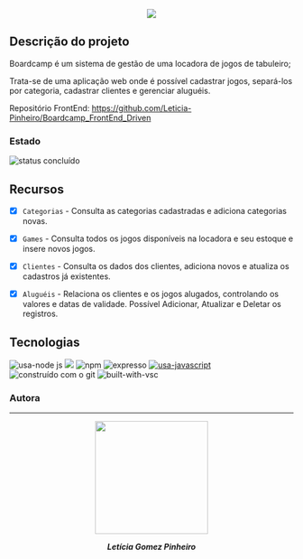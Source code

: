 <p align="center">
<img src="https://user-images.githubusercontent.com/97575616/171049277-c9c8d709-a5a1-4b03-8519-bddc0dbc90ed.png" >
</p>

</h1>

##  Descrição do projeto

Boardcamp é um sistema de gestão de uma locadora de jogos de tabuleiro;

Trata-se de uma aplicação web onde é possível cadastrar jogos, separá-los por categoria, cadastrar clientes e gerenciar aluguéis.

Repositório FrontEnd: https://github.com/Leticia-Pinheiro/Boardcamp_FrontEnd_Driven

###  Estado
![ status concluído ](https://user-images.githubusercontent.com/97575616/152926720-d042178b-24c0-4d6b-94fb-0ccbd3c082cc.svg)

##  Recursos

- [x] `Categorias` - Consulta as categorias cadastradas e adiciona categorias novas.

- [x] `Games` - Consulta todos os jogos disponíveis na locadora e seu estoque e insere novos jogos.

- [x] `Clientes` - Consulta os dados dos clientes, adiciona novos e atualiza os cadastros já existentes.

- [x] `Aluguéis` - Relaciona os clientes e os jogos alugados, controlando os valores e datas de validade. Possível Adicionar, Atualizar e Deletar os registros.

##  Tecnologias
![ usa-node js ](https://img.shields.io/badge/Node.js-43853D?style=for-the-badge&logo=node.js&logoColor=white)
<img style='margem: 5px;' src='https://img.shields.io/badge/PostgreSQL-316192?style=for-the-badge&logo=postgresql&logoColor=white'>
![ npm ](https://img.shields.io/badge/npm-D12228?style=for-the-badge&logo=npm)
![ expresso ](https://img.shields.io/badge/Express-000000?style=for-the-badge&logo=express&logoColor=white)
[![ usa-javascript ](https://img.shields.io/badge/JavaScript-F7DF1E?style=for-the-badge&logo=javascript&logoColor=black)](https://www.javascript.com)
![ construído com o git ](https://img.shields.io/badge/Git-E34F26?style=for-the-badge&logo=git&logoColor=white)
![ built-with-vsc ](https://img.shields.io/badge/VISUAL%20STUDIO%20CODE-blue?style=for-the-badge&logo=visualstudiocode)

###  Autora
---
<div align="center">
<img width= 200px src="https://avatars.githubusercontent.com/u/102394035?s=400&u=4db8d060868dba8d3a2215990a94732b11a2dc41&v=4" alt=""/>
  <p> <i><b>Letícia Gomez Pinheiro</i></b> </p>

</div>
